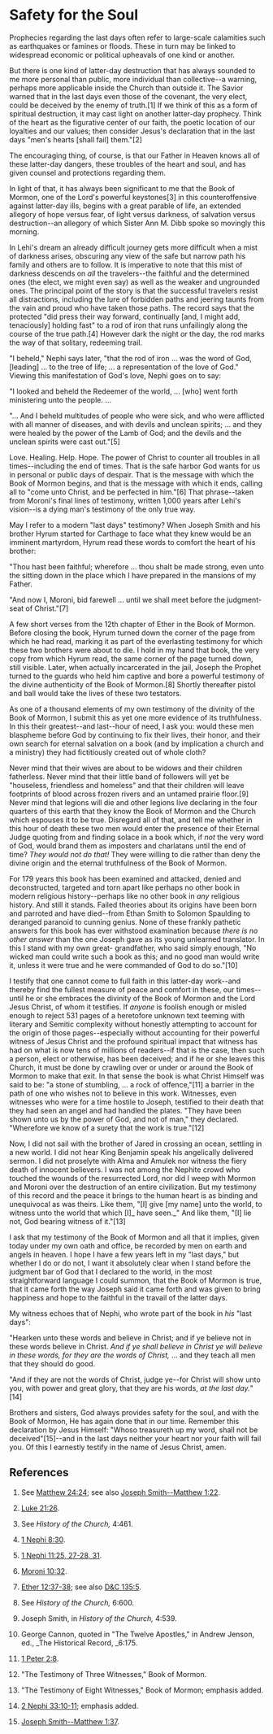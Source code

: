# Safety for the Soul

Prophecies regarding the last days often refer to large-scale calamities such
as earthquakes or famines or floods. These in turn may be linked to widespread
economic or political upheavals of one kind or another.

But there is one kind of latter-day destruction that has always sounded to me
more personal than public, more individual than collective--a warning, perhaps
more applicable inside the Church than outside it. The Savior warned that in
the last days even those of the covenant, the very elect, could be deceived by
the enemy of truth.[1] If we think of this as a form of spiritual destruction,
it may cast light on another latter-day prophecy. Think of the heart as the
figurative center of our faith, the poetic location of our loyalties and our
values; then consider Jesus's declaration that in the last days "men's hearts
[shall fail] them."[2]

The encouraging thing, of course, is that our Father in Heaven knows all of
these latter-day dangers, these troubles of the heart and soul, and has given
counsel and protections regarding them.

In light of that, it has always been significant to me that the Book of
Mormon, one of the Lord's powerful keystones[3] in this counteroffensive
against latter-day ills, begins with a great parable of life, an extended
allegory of hope versus fear, of light versus darkness, of salvation versus
destruction--an allegory of which Sister Ann M. Dibb spoke so movingly this
morning.

In Lehi's dream an already difficult journey gets more difficult when a mist
of darkness arises, obscuring any view of the safe but narrow path his family
and others are to follow. It is imperative to note that this mist of darkness
descends on _all_ the travelers--the faithful and the determined ones (the
elect, we might even say) as well as the weaker and ungrounded ones. The
principal point of the story is that the successful travelers resist all
distractions, including the lure of forbidden paths and jeering taunts from
the vain and proud who have taken those paths. The record says that the
protected "did press their way forward, continually [and, I might add,
tenaciously] holding fast" to a rod of iron that runs unfailingly along the
course of the true path.[4] However dark the night _or_ the day, the rod marks
the way of that solitary, redeeming trail.

"I beheld," Nephi says later, "that the rod of iron ... was the word of God,
[leading] ... to the tree of life; ... a representation of the love of God."
Viewing this manifestation of God's love, Nephi goes on to say:

"I looked and beheld the Redeemer of the world, ... [who] went forth ministering
unto the people. ...

"... And I beheld multitudes of people who were sick, and who were afflicted
with all manner of diseases, and with devils and unclean spirits; ... and they
were healed by the power of the Lamb of God; and the devils and the unclean
spirits were cast out."[5]

Love. Healing. Help. Hope. The power of Christ to counter all troubles in all
times--including the end of times. That is the safe harbor God wants for us in
personal or public days of despair. That is the message with which the Book of
Mormon begins, and that is the message with which it ends, calling all to
"come unto Christ, and be perfected in him."[6] That phrase--taken from
Moroni's final lines of testimony, written 1,000 years after Lehi's vision--is
a dying man's testimony of the only true way.

May I refer to a modern "last days" testimony? When Joseph Smith and his
brother Hyrum started for Carthage to face what they knew would be an imminent
martyrdom, Hyrum read these words to comfort the heart of his brother:

"Thou hast been faithful; wherefore ... thou shalt be made strong, even unto the
sitting down in the place which I have prepared in the mansions of my Father.

"And now I, Moroni, bid farewell ... until we shall meet before the judgment-
seat of Christ."[7]

A few short verses from the 12th chapter of Ether in the Book of Mormon.
Before closing the book, Hyrum turned down the corner of the page from which
he had read, marking it as part of the everlasting testimony for which these
two brothers were about to die. I hold in my hand that book, the very copy
from which Hyrum read, the same corner of the page turned down, still visible.
Later, when actually incarcerated in the jail, Joseph the Prophet turned to
the guards who held him captive and bore a powerful testimony of the divine
authenticity of the Book of Mormon.[8] Shortly thereafter pistol and ball
would take the lives of these two testators.

As one of a thousand elements of my own testimony of the divinity of the Book
of Mormon, I submit this as yet one more evidence of its truthfulness. In this
their greatest--and last--hour of need, I ask you: would these men blaspheme
before God by continuing to fix their lives, their honor, and their own search
for eternal salvation on a book (and by implication a church and a ministry)
they had fictitiously created out of whole cloth?

Never mind that their wives are about to be widows and their children
fatherless. Never mind that their little band of followers will yet be
"houseless, friendless and homeless" and that their children will leave
footprints of blood across frozen rivers and an untamed prairie floor.[9]
Never mind that legions will die and other legions live declaring in the four
quarters of this earth that they know the Book of Mormon and the Church which
espouses it to be true. Disregard all of that, and tell me whether in this
hour of death these two men would enter the presence of their Eternal Judge
quoting from and finding solace in a book which, if _not_ the very word of
God, would brand them as imposters and charlatans until the end of time? _They
would not do that!_ They were willing to die rather than deny the divine
origin and the eternal truthfulness of the Book of Mormon.

For 179 years this book has been examined and attacked, denied and
deconstructed, targeted and torn apart like perhaps no other book in modern
religious history--perhaps like no other book in _any_ religious history. And
still it stands. Failed theories about its origins have been born and parroted
and have died--from Ethan Smith to Solomon Spaulding to deranged paranoid to
cunning genius. None of these frankly pathetic answers for this book has ever
withstood examination because _there is no other answer_ than the one Joseph
gave as its young unlearned translator. In this I stand with my own great-
grandfather, who said simply enough, "No wicked man could write such a book as
this; and no good man would write it, unless it were true and he were
commanded of God to do so."[10]

I testify that one cannot come to full faith in this latter-day work--and
thereby find the fullest measure of peace and comfort in these, our times--
until he or she embraces the divinity of the Book of Mormon and the Lord Jesus
Christ, of whom it testifies. If _anyone_ is foolish enough or misled enough
to reject 531 pages of a heretofore unknown text teeming with literary and
Semitic complexity without honestly attempting to account for the origin of
those pages--especially without accounting for their powerful witness of Jesus
Christ and the profound spiritual impact that witness has had on what is now
tens of millions of readers--if that is the case, then such a person, elect or
otherwise, has been deceived; and if he or she leaves this Church, it must be
done by crawling over or under or around the Book of Mormon to make that exit.
In that sense the book is what Christ Himself was said to be: "a stone of
stumbling, ... a rock of offence,"[11] a barrier in the path of one who wishes
not to believe in this work. Witnesses, even witnesses who were for a time
hostile to Joseph, testified to their death that they had seen an angel and
had handled the plates. "They have been shown unto us by the power of God, and
not of man," they declared. "Wherefore we know of a surety that the work is
true."[12]

Now, I did not sail with the brother of Jared in crossing an ocean, settling
in a new world. I did not hear King Benjamin speak his angelically delivered
sermon. I did not proselyte with Alma and Amulek nor witness the fiery death
of innocent believers. I was not among the Nephite crowd who touched the
wounds of the resurrected Lord, nor did I weep with Mormon and Moroni over the
destruction of an entire civilization. But my testimony of this record and the
peace it brings to the human heart is as binding and unequivocal as was
theirs. Like them, "[I] give [my name] unto the world, to witness unto the
world that which [I]_ have seen._" And like them, "[I] lie not, God bearing
witness of it."[13]

I ask that my testimony of the Book of Mormon and all that it implies, given
today under my own oath and office, be recorded by men on earth and angels in
heaven. I hope I have a few years left in my "last days," but whether I do or
do not, I want it absolutely clear when I stand before the judgment bar of God
that I declared to the world, in the most straightforward language I could
summon, that the Book of Mormon is true, that it came forth the way Joseph
said it came forth and was given to bring happiness and hope to the faithful
in the travail of the latter days.

My witness echoes that of Nephi, who wrote part of the book in _his_ "last
days":

"Hearken unto these words and believe in Christ; and if ye believe not in
these words believe in Christ. _And if ye shall believe in Christ ye will
believe in these words, for they are the words of Christ,_ ... and they teach
all men that they should do good.

"And if they are not the words of Christ, judge ye--for Christ will show unto
you, with power and great glory, that they are his words, _at the last
day._"[14]

Brothers and sisters, God always provides safety for the soul, and with the
Book of Mormon, He has again done that in our time. Remember this declaration
by Jesus Himself: "Whoso treasureth up my word, shall not be
deceived"[15]--and in the last days neither your heart nor your faith will
fail you. Of this I earnestly testify in the name of Jesus Christ, amen.

## References

  1. See [Matthew 24:24](https://www.lds.org/scriptures/nt/matt/24.24?lang=eng#23); see also [Joseph Smith--Matthew 1:22](https://www.lds.org/scriptures/pgp/js-m/1.22?lang=eng#21).

  2. [Luke 21:26](https://www.lds.org/scriptures/nt/luke/21.26?lang=eng#25).

  3. See _History of the Church,_ 4:461.

  4. [1 Nephi 8:30](https://www.lds.org/scriptures/bofm/1-ne/8.30?lang=eng#29).

  5. [1 Nephi 11:25, 27-28, 31](https://www.lds.org/scriptures/bofm/1-ne/11.25,27-28,31?lang=eng#24).

  6. [Moroni 10:32](https://www.lds.org/scriptures/bofm/moro/10.32?lang=eng#31).

  7. [Ether 12:37-38](https://www.lds.org/scriptures/bofm/ether/12.37-38?lang=eng#36); see also [D&amp;C 135:5](https://www.lds.org/scriptures/dc-testament/dc/135.5?lang=eng#4).

  8. See _History of the Church,_ 6:600.

  9. Joseph Smith, in _History of the Church,_ 4:539.

  10. George Cannon, quoted in "The Twelve Apostles," in Andrew Jenson, ed., _The Historical Record, _6:175.

  11. [1 Peter 2:8](https://www.lds.org/scriptures/nt/1-pet/2.8?lang=eng#7).

  12. "The Testimony of Three Witnesses," Book of Mormon.

  13. "The Testimony of Eight Witnesses," Book of Mormon; emphasis added.

  14. [2 Nephi 33:10-11](https://www.lds.org/scriptures/bofm/2-ne/33.10-11?lang=eng#9); emphasis added.

  15. [Joseph Smith--Matthew 1:37](https://www.lds.org/scriptures/pgp/js-m/1.37?lang=eng#36).

